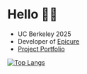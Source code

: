 # Hello 👋🏼
* UC Berkeley 2025
* Developer of [Epicure](https://bit.ly/epicuregame)
* [Project Portfolio](https://noah-ku.github.io/portfolio/)


[![Top Langs](https://github-readme-stats-two-kappa-20.vercel.app/api/top-langs/?username=noah-ku&count_private=true&hide=shaderlab,html,scss,hlsl)](https://github.com/noah-ku/github-readme-stats)
